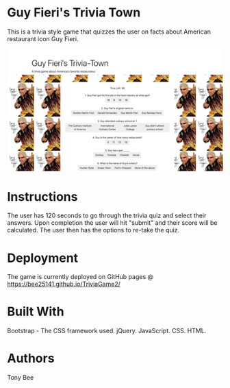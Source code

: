 # Guy Fieri's Trivia Town
This is a trivia style game that quizzes the user on facts about American restaurant icon Guy Fieri.

![Word Town](assets/images/trivia_town.png)

# Instructions
The user has 120 seconds to go through the trivia quiz and select their answers. Upon completion the user will hit "submit" and their score will be calculated. The user then has the options to re-take the quiz.

# Deployment
The game is currently deployed on GitHub pages @ https://bee25141.github.io/TriviaGame2/

# Built With
Bootstrap - The CSS framework used.
jQuery.
JavaScript.
CSS.
HTML.

# Authors
Tony Bee